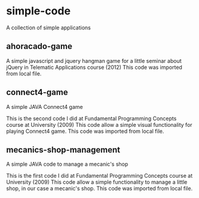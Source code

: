 # simple-code
A collection of simple applications


## ahoracado-game
A simple javascript and jquery hangman game for a little seminar about jQuery in Telematic Applications course (2012)
This code was imported from local file.


## connect4-game
A simple JAVA Connect4 game

This is the second code I did at Fundamental Programming Concepts course at University (2009) 
This code allow a simple visual functionality for playing Connect4 game.
This code was imported from local file.

## mecanics-shop-management
A simple JAVA code to manage a mecanic's shop

This is the first code I did at Fundamental Programming Concepts course at University (2009)
This code allow a simple functionality to manage a little shop, in our case a mecanic's shop.
This code was imported from local file.


